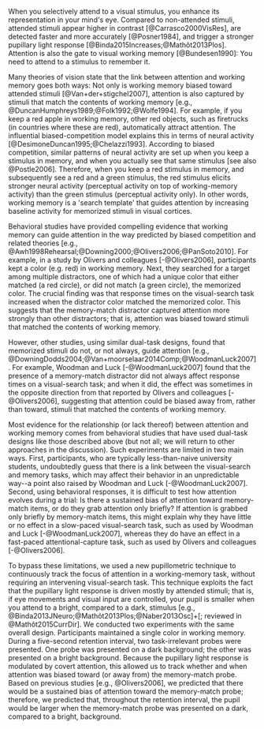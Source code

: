 When you selectively attend to a visual stimulus, you enhance its representation in your mind's eye. Compared to non-attended stimuli, attended stimuli appear higher in contrast [@Carrasco2000VisRes], are detected faster and more accurately [@Posner1984], and trigger a stronger pupillary light response [@Binda2015Increases;@Mathôt2013Plos]. Attention is also the gate to visual working memory [@Bundesen1990]: You need to attend to a stimulus to remember it.

Many theories of vision state that the link between attention and working memory goes both ways: Not only is working memory biased toward attended stimuli [@Van+der+stigchel2007], attention is also captured by stimuli that match the contents of working memory [e.g., @DuncanHumphreys1989;@Folk1992;@Wolfe1994]. For example, if you keep a red apple in working memory, other red objects, such as firetrucks (in countries where these are red), automatically attract attention. The influential biased-competition model explains this in terms of neural activity [@DesimoneDuncan1995;@Chelazzi1993]. According to biased competition, similar patterns of neural activity are set up when you keep a stimulus in memory, and when you actually see that same stimulus [see also @Postle2006]. Therefore, when you keep a red stimulus in memory, and subsequently see a red and a green stimulus, the red stimulus elicits stronger neural activity (perceptual activity on top of working-memory activity) than the green stimulus (perceptual activity only). In other words, working memory is a 'search template' that guides attention by increasing baseline activity for memorized stimuli in visual cortices.

Behavioral studies have provided compelling evidence that working memory can guide attention in the way predicted by biased competition and related theories [e.g., @Awh1998Rehearsal;@Downing2000;@Olivers2006;@PanSoto2010]. For example, in a study by Olivers and colleagues [-@Olivers2006], participants kept a color (e.g. red) in working memory. Next, they searched for a target among multiple distractors, one of which had a unique color that either matched (a red circle), or did not match (a green circle), the memorized color. The crucial finding was that response times on the visual-search task increased when the distractor color matched the memorized color. This suggests that the memory-match distractor captured attention more strongly than other distractors; that is, attention was biased toward stimuli that matched the contents of working memory.

However, other studies, using similar dual-task designs, found that memorized stimuli do not, or not always, guide attention [e.g., @DowningDodds2004;@Van+moorselaar2014Comp;@WoodmanLuck2007]. For example, Woodman and Luck [-@WoodmanLuck2007] found that the presence of a memory-match distractor did not always affect response times on a visual-search task; and when it did, the effect was sometimes in the opposite direction from that reported by Olivers and colleagues [-@Olivers2006], suggesting that attention could be biased away from, rather than toward, stimuli that matched the contents of working memory.

Most evidence for the relationship (or lack thereof) between attention and working memory comes from behavioral studies that have used dual-task designs like those described above (but not all; we will return to other approaches in the discussion). Such experiments are limited in two main ways. First, participants, who are typically less-than-naive university students, undoubtedly guess that there is a link between the visual-search and memory tasks, which may affect their behavior in an unpredictable way--a point also raised by Woodman and Luck [-@WoodmanLuck2007]. Second, using behavioral responses, it is difficult to test how attention evolves during a trial: Is there a sustained bias of attention toward memory-match items, or do they grab attention only briefly? If attention is grabbed only briefly by memory-match items, this might explain why they have little or no effect in a slow-paced visual-search task, such as used by Woodman and Luck [-@WoodmanLuck2007], whereas they do have an effect in a fast-paced attentional-capture task, such as used by Olivers and colleagues [-@Olivers2006].

To bypass these limitations, we used a new pupillometric technique to continuously track the focus of attention in a working-memory task, without requiring an intervening visual-search task. This technique exploits the fact that the pupillary light response is driven mostly by attended stimuli; that is, if eye movements and visual input are controlled, your pupil is smaller when you attend to a bright, compared to a dark, stimulus [e.g., @Binda2013JNeuro;@Mathôt2013Plos;@Naber2013Osc]+[; reviewed in @Mathôt2015CurrDir]. We conducted two experiments with the same overall design. Participants maintained a single color in working memory. During a five-second retention interval, two task-irrelevant probes were presented. One probe was presented on a dark background; the other was presented on a bright background. Because the pupillary light response is modulated by covert attention, this allowed us to track whether and when attention was biased toward (or away from) the memory-match probe. Based on previous studies [e.g., @Olivers2006], we predicted that there would be a sustained bias of attention toward the memory-match probe; therefore, we predicted that, throughout the retention interval, the pupil would be larger when the memory-match probe was presented on a dark, compared to a bright, background.
